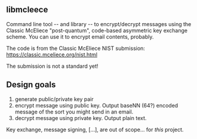 ## libmcleece

Command line tool -- and library -- to encrypt/decrypt messages using the Classic McEliece "post-quantum", code-based asymmetric key exchange scheme. You can use it to encrypt email contents, probably.

The code is from the Classic McEliece NIST submission:
https://classic.mceliece.org/nist.html

The submission is not a standard yet!

## Design goals

1. generate public/private key pair
2. encrypt message using public key. Output baseNN (64?) encoded message of the sort you might send in an email.
3. decrypt message using private key. Output plain text.

Key exchange, message signing, [...], are out of scope... for *this* project.

